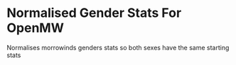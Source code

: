 # Normalised Gender Stats For OpenMW

Normalises morrowinds genders stats so both sexes have the same starting stats
